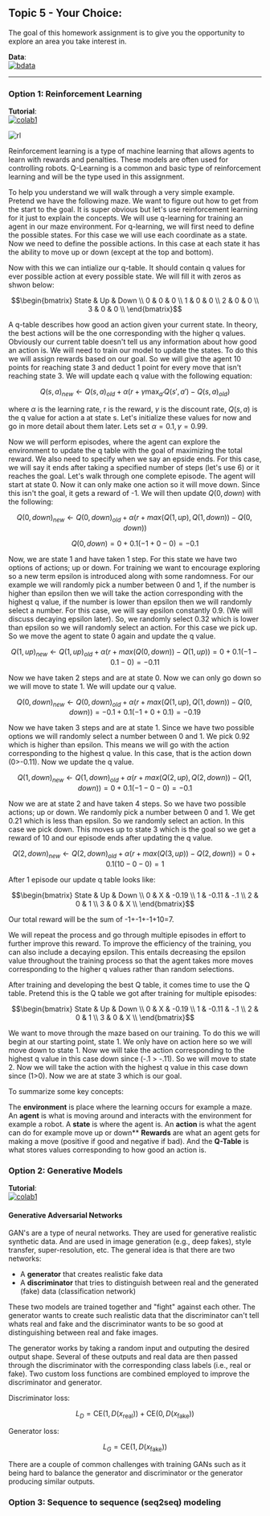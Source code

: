 ## Topic 5 - Your Choice:

The goal of this homework assignment is to give you the opportunity to explore an area you take interest in.


**Data**: <br> [![bdata](https://img.shields.io/badge/osf%20storage-red)](https://osf.io/zq9pc/files/osfstorage#)

---

### Option 1: Reinforcement Learning

**Tutorial**:<br> [![colab1](https://colab.research.google.com/assets/colab-badge.svg)](https://colab.research.google.com/drive/11Qxu8kPlwHQBEB12R11LRJ6erQOk6FY1?usp=sharing) 

![rl](./static/rlwalkgif.gif)

Reinforcement learning is a type of machine learning that allows agents to learn with rewards and penalties. These models are often used for controlling robots. Q-Learning is a common and basic type of reinforcement learning and will be the type used in this assignment. 

To help you understand we will walk through a very simple example. Pretend we have the following maze. We want to figure out how to get from the start to the goal. It is super obvious but let's use reinforcement learning for it just to explain the concepts. We will use q-learning for training an agent in our maze environment. For q-learning, we will first need to define the possible states. For this case we will use each coordinate as a state. Now we need to define the possible actions. In this case at each state it has the ability to move up or down (except at the top and bottom). 


Now with this we can intialize our q-table. It should contain q values for ever possible action at every possible state. We will fill it with zeros as shwon below:

$$\begin{bmatrix}
State & Up & Down \\
0 & 0 & 0 \\
1 & 0 & 0 \\
2 & 0 & 0 \\
3 & 0 & 0 \\
\end{bmatrix}$$

A q-table describes how good an action given your current state. In theory, the best actions will be the one corresponding with the higher q values. Obviously our current table doesn't tell us any information about how good an action is. We will need to train our model to update the states. To do this we will assign rewards based on our goal. So we will give the agent 10 points for reaching state 3 and deduct 1 point for every move that isn't reaching state 3. We will update each q value with the following equation:

$$ Q(s,a) _{new} \leftarrow Q(s,a) _{old} + \alpha(r + \gamma \max _{a'} Q(s',a')- Q(s,a) _{old} )  $$

where $\alpha$ is the learning rate, r is the reward, $\gamma$ is the discount rate, $Q(s,a)$ is the q value for action a at state s. Let's initialize these values for now and go in more detail about them later. Lets set $\alpha=0.1,\gamma=0.99$. 

Now we will perform episodes, where the agent can explore the environment to update the q table with the goal of maximizing the total reward. We also need to specify when we say an epside ends. For this case, we will say it ends after taking a specified number of steps (let's use 6) or it reaches the goal. Let's walk through one complete episode. The agent will start at state 0. Now it can only make one action so it will move down. Since this isn't the goal, it gets a reward of -1. We will then update $Q(0,down)$ with the following:

$$Q(0,down) _{new} \leftarrow Q(0,down) _{old} + \alpha( r + max(Q(1,up),Q(1,down)) -Q(0,down))$$

$$Q(0,down)=0+0.1(-1+0-0)=-0.1$$

Now, we are state 1 and have taken 1 step. For this state we have two options of actions; up or down. For training we want to encourage exploring so a new term epsilon is introduced along with some randomness. For our example we will randomly pick a number between 0 and 1, if the number is higher than epsilon then we will take the action corresponding with the highest q value, if the number is lower than epsilon then we will randomly select a number. For this case, we will say epsilon constantly 0.9. (We will discuss decaying epsilon later). So, we randomly select 0.32 which is lower than epsilon so we will randomly select an action. For this case we pick up. So we move the agent to state 0 again and update the q value. 

$$Q(1,up) _{new} \leftarrow Q(1,up) _{old} + \alpha( r + max(Q(0,down)) -Q(1,up))= 0 + 0.1(-1-0.1-0)=-0.11$$

Now we have taken 2 steps and are at state 0. Now we can only go down so we will move to state 1. We will update our q value.

$$Q(0,down) _{new} \leftarrow Q(0,down) _{old} + \alpha( r + max(Q(1,up),Q(1,down)) -Q(0,down))=-0.1+0.1(-1+0+0.1)=-0.19$$

Now we have taken 3 steps and are at state 1. Since we have two possible options we will randomly select a number between 0 and 1. We pick 0.92 which is higher than epsilon. This means we will go with the action corresponding to the highest q value. In this case, that is the action down (0>-0.11). Now we update the q value. 

$$Q(1,down) _{new} \leftarrow Q(1,down) _{old} + \alpha( r + max(Q(2,up),Q(2,down)) -Q(1,down))= 0 + 0.1(-1-0-0)=-0.1$$

Now we are at state 2 and have taken 4 steps. So we have two possible actions; up or down. We randomly pick a number between 0 and 1. We get 0.21 which is less than epsilon. So we randomly select an action. In this case we pick down. This moves up to state 3 which is the goal so we get a reward of 10 and our episode ends after updating the q value. 

$$Q(2,down) _{new} \leftarrow Q(2,down) _{old} + \alpha( r + max(Q(3,up)) -Q(2,down))= 0 + 0.1(10-0-0)=1$$

After 1 episode our update q table looks like: 

$$\begin{bmatrix}
State & Up & Down \\
0 & X & -0.19 \\
1 & -0.11 & -.1 \\
2 & 0 & 1 \\
3 & 0 & X \\
\end{bmatrix}$$

Our total reward will be the sum of -1+-1+-1+10=7.

We will repeat the process and go through multiple episodes in effort to further improve this reward. To improve the efficiency of the training, you can also include a decaying epsilon. This entails decreasing the epsilon value throughout the training process so that the agent takes more moves corresponding to the higher q values rather than random selections. 

After training and developing the best Q table, it comes time to use the Q table. Pretend this is the Q table we got after training for multiple episodes:

$$\begin{bmatrix}
State & Up & Down \\
0 & X & -0.19 \\
1 & -0.11 & -.1 \\
2 & 0 & 1 \\
3 & 0 & X \\
\end{bmatrix}$$

We want to move through the maze based on our training. To do this we will begin at our starting point, state 1. We only have on action here so we will move down to state 1. Now we will take the action corresponding to the highest q value in this case down since (-.1 > -.11). So we will move to state 2. Now we will take the action with the highest q value in this case down since (1>0). Now we are at state 3 which is our goal. 

To summarize some key concepts:

The **environment** is place where the learning occurs for example a maze. 
An **agent** is what is moving around and interacts with the environment for example a robot.
A **state** is where the agent is. An **action** is what the agent can do for example move up or down**
**Rewards** are what an agent gets for making a move (positive if good and negative if bad). And the **Q-Table** is what stores values corresponding to how good an action is.


### Option 2: Generative Models

**Tutorial**:<br> [![colab1](https://colab.research.google.com/assets/colab-badge.svg)](https://colab.research.google.com/drive/1RXDvPdT3ZjN9ax1FFKVB3pUVeOys6vLn?usp=sharing) 

#### Generative Adversarial Networks

GAN's are a type of neural networks. They are used for generative realistic synthetic data. And are used in image generation (e.g., deep fakes), style transfer, super-resolution, etc. 
The general idea is that there are two networks:

*  A **generator** that creates realistic fake data
*  A **discriminator** that tries to distinguish between real and the generated (fake) data (classification network) 

These two models are trained together and "fight" against each other. The generator wants to create such realistic data that the discriminator can't tell whats real and fake and the discriminator wants to be so good at distinguishing between real and fake images. 

The generator works by taking a random input and outputing the desired output shape. Several of these outputs and real data are then passed through the discriminator with the corresponding class labels (i.e., real or fake). Two custom loss functions are combined employed to improve the discriminator and generator. 

Discriminator loss:

$$
L_D = \text{CE}(1, D(x_{\text{real}})) + \text{CE}(0, D(x_{\text{fake}}))
$$

Generator loss:

$$
L_G = \text{CE}(1, D(x_{\text{fake}}))
$$


There are a couple of common challenges with training GANs such as it being hard to balance the generator and discriminator or the generator producing similar outputs. 

### Option 3: Sequence to sequence (seq2seq) modeling
